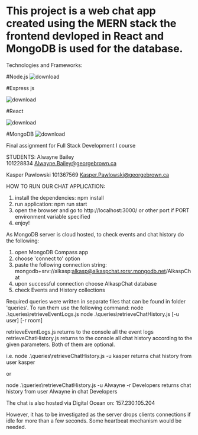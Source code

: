 # This project is a web chat app created using the MERN stack the frontend devloped in React and MongoDB is used for the database.

Technologies and Frameworks:


#Node.js
![download](https://user-images.githubusercontent.com/90293555/154867343-1b1967ee-86ca-4aa5-a18f-668dfd3872d0.png)

#Express js

![download](https://user-images.githubusercontent.com/90293555/154867353-11420e50-d4a8-45fc-a5f6-57f429b3827a.png)

#React

![download](https://user-images.githubusercontent.com/90293555/154867363-17fee547-989d-4dde-ba4a-e5945f31c75c.png)


#MongoDB
![download](https://user-images.githubusercontent.com/90293555/154867376-bf485097-d072-41b0-bac8-76b8f7b91f20.png)

Final assignment for Full Stack Development I course

STUDENTS:
Alwayne Bailey                                                                                             
101228834
Alwayne.Bailey@georgebrown.ca

Kasper Pawlowski
101367569
Kasper.Pawlowski@georgebrown.ca


HOW TO RUN OUR CHAT APPLICATION:
1. install the dependencies: npm install
2. run application: npm run start
3. open the browser and go to http://localhost:3000/ or other port if PORT environment variable specified
4. enjoy!

As MongoDB server is cloud hosted, to check events and chat history do the following:
1. open MongoDB Compass app
2. choose 'connect to' option
3. paste the following connection string: mongodb+srv://alkasp:alkasp@alkaspchat.rorsr.mongodb.net/AlkaspChat
4. upon successful connection choose AlkaspChat database
5. check Events and History collections




Required queries were written in separate files that can be found in folder 'queries'.
To run them use the following command:
node .\queries\retrieveEventLogs.js
node .\queries\retrieveChatHistory.js [-u user] [-r room]

retrieveEventLogs.js returns to the console all the event logs
retrieveChatHistory.js returns to the console all chat history according to the given parameters. Both of them are optional.

i.e.
node .\queries\retrieveChatHistory.js -u kasper 
returns chat history from user kasper

or

node .\queries\retrieveChatHistory.js -u Alwayne -r Developers 
returns chat history from user Alwayne in chat Developers




The chat is also hosted via Digital Ocean on:
157.230.105.204

However, it has to be investigated as the server drops clients connections if idle for more than a few seconds.
Some heartbeat mechanism would be needed.
